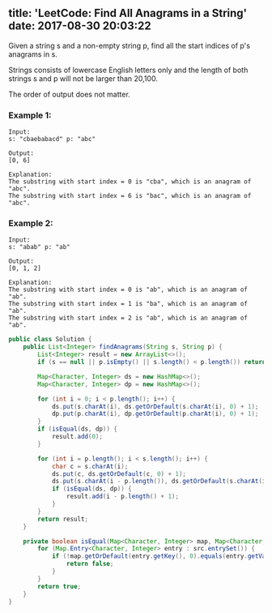 title: 'LeetCode: Find All Anagrams in a String'
date: 2017-08-30 20:03:22
---

Given a string s and a non-empty string p, find all the start indices of p's anagrams in s.

Strings consists of lowercase English letters only and the length of both strings s and p will not be larger than 20,100.

The order of output does not matter.

### Example 1:
```
Input:
s: "cbaebabacd" p: "abc"

Output:
[0, 6]

Explanation:
The substring with start index = 0 is "cba", which is an anagram of "abc".
The substring with start index = 6 is "bac", which is an anagram of "abc".
```
### Example 2:
```
Input:
s: "abab" p: "ab"

Output:
[0, 1, 2]

Explanation:
The substring with start index = 0 is "ab", which is an anagram of "ab".
The substring with start index = 1 is "ba", which is an anagram of "ab".
The substring with start index = 2 is "ab", which is an anagram of "ab".
```

```java
public class Solution {
    public List<Integer> findAnagrams(String s, String p) {
        List<Integer> result = new ArrayList<>();
        if (s == null || p.isEmpty() || s.length() < p.length()) return result;

        Map<Character, Integer> ds = new HashMap<>();
        Map<Character, Integer> dp = new HashMap<>();

        for (int i = 0; i < p.length(); i++) {
            ds.put(s.charAt(i), ds.getOrDefault(s.charAt(i), 0) + 1);
            dp.put(p.charAt(i), dp.getOrDefault(p.charAt(i), 0) + 1);
        }
        if (isEqual(ds, dp)) {
            result.add(0);
        }

        for (int i = p.length(); i < s.length(); i++) {
            char c = s.charAt(i);
            ds.put(c, ds.getOrDefault(c, 0) + 1);
            ds.put(s.charAt(i - p.length()), ds.getOrDefault(s.charAt(i - p.length()), 0) - 1);
            if (isEqual(ds, dp)) {
                result.add(i - p.length() + 1);
            }
        }
        return result;
    }

    private boolean isEqual(Map<Character, Integer> map, Map<Character, Integer> src) {
        for (Map.Entry<Character, Integer> entry : src.entrySet()) {
            if (!map.getOrDefault(entry.getKey(), 0).equals(entry.getValue())) {
                return false;
            }
        }
        return true;
    }
}
```
